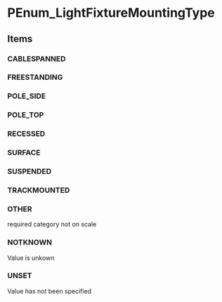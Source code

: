 # PEnum_LightFixtureMountingType

## Items

### CABLESPANNED


### FREESTANDING


### POLE_SIDE


### POLE_TOP


### RECESSED


### SURFACE


### SUSPENDED


### TRACKMOUNTED


### OTHER
required category not on scale

### NOTKNOWN
Value is unkown

### UNSET
Value has not been specified
